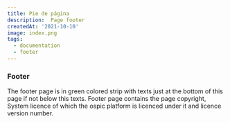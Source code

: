 ```yaml
---
title: Pie de página
description:  Page footer
createdAt: '2021-10-10'
image: index.png
tags:
  - documentation
  - footer
---
```



### Footer 
The footer page is in green colored strip with texts just at the bottom of this page if not below this texts. Footer page contains the page copyright, System licence of which the ospic platform is licenced under it and licence version number.